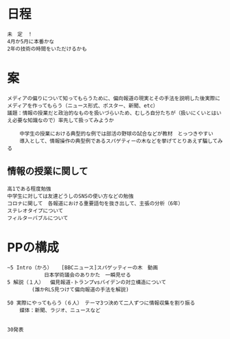 # 日程
    未　定　！
    4月か5月に本番かな
    2年の技術の時間をいただけるかも
# 案
    メディアの偏りについて知ってもらうために、偏向報道の現実とその手法を説明した後実際にメディアを作ってもらう（ニュース形式、ポスター、新聞、etc）
    議題：情報の授業だと政治的なものを扱いづらいため、むしろ自分たちが（扱いにくいとはいえ必要な知識なので）率先して扱ってみようか

    	中学生の授業における典型的な例では部活の野球の試合などが教材　とっつきやすい
        導入として、情報操作の典型例であるスパゲティーの木などを挙げてとりあえず騙してみる

## 情報の授業に関して
    高1である程度勉強
    中学生に対しては友達どうしのSNSの使い方などの勉強
    コロナに関して　各報道における重要語句を抜き出して、主張の分析（6年）
    ステレオタイプについて
    フィルターバブルについて

# PPの構成
    ~5 Intro（かろ）   [BBCニュース]スパゲッティーの木　動画
                日本学術議会のありかた　一瞬見せる
    5 解説（１人）  偏見報道-トランプvsバイデンの対立構造について
            (誰かRLS見つけて偏向報道の手法を解説)
            
    50 実際にやってもらう（６人）　テーマ3つ決めて二人ずつに情報収集を割り振る
        媒体：新聞、ラジオ、ニュースなど
        

    30発表


